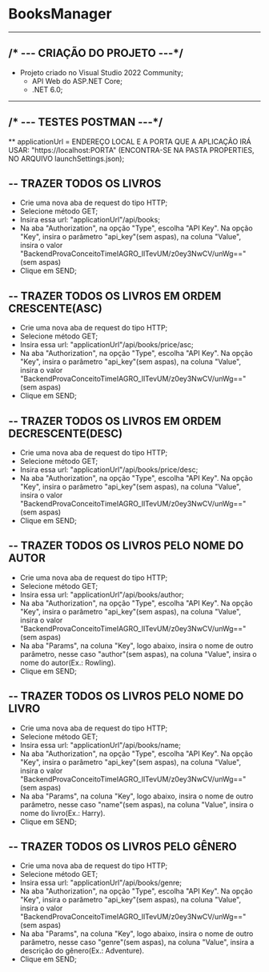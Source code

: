 # BooksManager
-------------------------------------------------------------------------------------------------------------------------------------------------------------------
/* --- CRIAÇÃO DO PROJETO ---*/
-------------------------------------------------------------------------------------------------------------------------------------------------------------------
- Projeto criado no Visual Studio 2022 Community;
  - API Web do ASP.NET Core;
  - .NET 6.0;

-------------------------------------------------------------------------------------------------------------------------------------------------------------------
/* --- TESTES POSTMAN ---*/
-------------------------------------------------------------------------------------------------------------------------------------------------------------------

** applicationUrl = ENDEREÇO LOCAL E A PORTA QUE A APLICAÇÃO IRÁ USAR: "https://localhost:PORTA" (ENCONTRA-SE NA PASTA PROPERTIES, NO ARQUIVO launchSettings.json);

-- TRAZER TODOS OS LIVROS
-------------------------
- Crie uma nova aba de request do tipo HTTP;
- Selecione método GET;
- Insira essa url: "applicationUrl"/api/books;
- Na aba "Authorization", na opção "Type", escolha "API Key". Na opção "Key", insira o parâmetro "api_key"(sem aspas), na coluna "Value", insira o valor "BackendProvaConceitoTimeIAGRO_IlTevUM/z0ey3NwCV/unWg=="(sem aspas)
- Clique em SEND;

-- TRAZER TODOS OS LIVROS EM ORDEM CRESCENTE(ASC)
-------------------------------------------------
- Crie uma nova aba de request do tipo HTTP;
- Selecione método GET;
- Insira essa url: "applicationUrl"/api/books/price/asc;
- Na aba "Authorization", na opção "Type", escolha "API Key". Na opção "Key", insira o parâmetro "api_key"(sem aspas), na coluna "Value", insira o valor "BackendProvaConceitoTimeIAGRO_IlTevUM/z0ey3NwCV/unWg=="(sem aspas)
- Clique em SEND;

-- TRAZER TODOS OS LIVROS EM ORDEM DECRESCENTE(DESC)
----------------------------------------------------
- Crie uma nova aba de request do tipo HTTP;
- Selecione método GET;
- Insira essa url: "applicationUrl"/api/books/price/desc;
- Na aba "Authorization", na opção "Type", escolha "API Key". Na opção "Key", insira o parâmetro "api_key"(sem aspas), na coluna "Value", insira o valor "BackendProvaConceitoTimeIAGRO_IlTevUM/z0ey3NwCV/unWg=="(sem aspas)
- Clique em SEND;

-- TRAZER TODOS OS LIVROS PELO NOME DO AUTOR
--------------------------------------------
- Crie uma nova aba de request do tipo HTTP;
- Selecione método GET;
- Insira essa url: "applicationUrl"/api/books/author;
- Na aba "Authorization", na opção "Type", escolha "API Key". Na opção "Key", insira o parâmetro "api_key"(sem aspas), na coluna "Value", insira o valor "BackendProvaConceitoTimeIAGRO_IlTevUM/z0ey3NwCV/unWg=="(sem aspas)
- Na aba "Params", na coluna "Key", logo abaixo, insira o nome de outro parâmetro, nesse caso "author"(sem aspas), na coluna "Value", insira o nome do autor(Ex.: Rowling).
- Clique em SEND;

-- TRAZER TODOS OS LIVROS PELO NOME DO LIVRO
--------------------------------------------
- Crie uma nova aba de request do tipo HTTP;
- Selecione método GET;
- Insira essa url: "applicationUrl"/api/books/name;
- Na aba "Authorization", na opção "Type", escolha "API Key". Na opção "Key", insira o parâmetro "api_key"(sem aspas), na coluna "Value", insira o valor "BackendProvaConceitoTimeIAGRO_IlTevUM/z0ey3NwCV/unWg=="(sem aspas)
- Na aba "Params", na coluna "Key", logo abaixo, insira o nome de outro parâmetro, nesse caso "name"(sem aspas), na coluna "Value", insira o nome do livro(Ex.: Harry).
- Clique em SEND;

-- TRAZER TODOS OS LIVROS PELO GÊNERO
-------------------------------------
- Crie uma nova aba de request do tipo HTTP;
- Selecione método GET;
- Insira essa url: "applicationUrl"/api/books/genre;
- Na aba "Authorization", na opção "Type", escolha "API Key". Na opção "Key", insira o parâmetro "api_key"(sem aspas), na coluna "Value", insira o valor "BackendProvaConceitoTimeIAGRO_IlTevUM/z0ey3NwCV/unWg=="(sem aspas)
- Na aba "Params", na coluna "Key", logo abaixo, insira o nome de outro parâmetro, nesse caso "genre"(sem aspas), na coluna "Value", insira a descrição do gênero(Ex.: Adventure).
- Clique em SEND;








